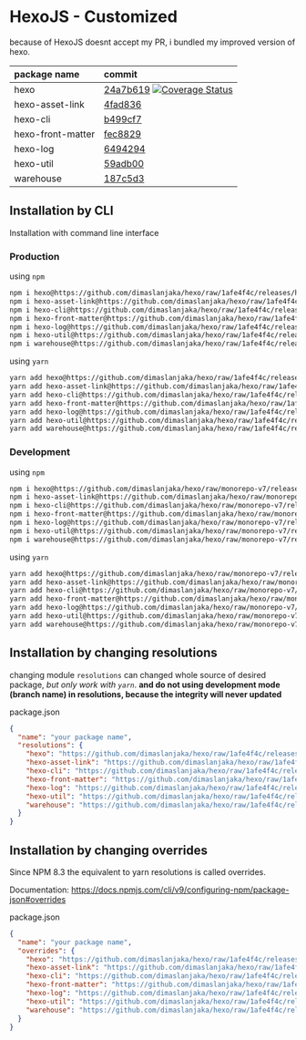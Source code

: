 # HexoJS - Customized
because of HexoJS doesnt accept my PR, i bundled my improved version of hexo.

| package name | commit |
| :--- | :--- | 
| hexo | [24a7b619](https://github.com/dimaslanjaka/hexo/commit/24a7b619)  [![Coverage Status](https://coveralls.io/repos/github/dimaslanjaka/hexo/badge.svg)](https://coveralls.io/github/dimaslanjaka/hexo) | 
| hexo-asset-link | [4fad836](https://github.com/dimaslanjaka/hexo-asset-link/commit/4fad836) | 
| hexo-cli | [b499cf7](https://github.com/dimaslanjaka/hexo-cli/commit/b499cf7) | 
| hexo-front-matter | [fec8829](https://github.com/dimaslanjaka/hexo-front-matter/commit/fec8829) | 
| hexo-log | [6494294](https://github.com/dimaslanjaka/hexo-log/commit/6494294) | 
| hexo-util | [59adb00](https://github.com/dimaslanjaka/hexo-util/commit/59adb00) | 
| warehouse | [187c5d3](https://github.com/dimaslanjaka/warehouse/commit/187c5d3) | 

## Installation by CLI
Installation with command line interface

### Production

using `npm`
```bash
npm i hexo@https://github.com/dimaslanjaka/hexo/raw/1afe4f4c/releases/hexo.tgz
npm i hexo-asset-link@https://github.com/dimaslanjaka/hexo/raw/1afe4f4c/releases/hexo-asset-link.tgz
npm i hexo-cli@https://github.com/dimaslanjaka/hexo/raw/1afe4f4c/releases/hexo-cli.tgz
npm i hexo-front-matter@https://github.com/dimaslanjaka/hexo/raw/1afe4f4c/releases/hexo-front-matter.tgz
npm i hexo-log@https://github.com/dimaslanjaka/hexo/raw/1afe4f4c/releases/hexo-log.tgz
npm i hexo-util@https://github.com/dimaslanjaka/hexo/raw/1afe4f4c/releases/hexo-util.tgz
npm i warehouse@https://github.com/dimaslanjaka/hexo/raw/1afe4f4c/releases/warehouse.tgz
```

using `yarn`
```bash
yarn add hexo@https://github.com/dimaslanjaka/hexo/raw/1afe4f4c/releases/hexo.tgz
yarn add hexo-asset-link@https://github.com/dimaslanjaka/hexo/raw/1afe4f4c/releases/hexo-asset-link.tgz
yarn add hexo-cli@https://github.com/dimaslanjaka/hexo/raw/1afe4f4c/releases/hexo-cli.tgz
yarn add hexo-front-matter@https://github.com/dimaslanjaka/hexo/raw/1afe4f4c/releases/hexo-front-matter.tgz
yarn add hexo-log@https://github.com/dimaslanjaka/hexo/raw/1afe4f4c/releases/hexo-log.tgz
yarn add hexo-util@https://github.com/dimaslanjaka/hexo/raw/1afe4f4c/releases/hexo-util.tgz
yarn add warehouse@https://github.com/dimaslanjaka/hexo/raw/1afe4f4c/releases/warehouse.tgz

```

### Development

using `npm`
```bash
npm i hexo@https://github.com/dimaslanjaka/hexo/raw/monorepo-v7/releases/hexo.tgz
npm i hexo-asset-link@https://github.com/dimaslanjaka/hexo/raw/monorepo-v7/releases/hexo-asset-link.tgz
npm i hexo-cli@https://github.com/dimaslanjaka/hexo/raw/monorepo-v7/releases/hexo-cli.tgz
npm i hexo-front-matter@https://github.com/dimaslanjaka/hexo/raw/monorepo-v7/releases/hexo-front-matter.tgz
npm i hexo-log@https://github.com/dimaslanjaka/hexo/raw/monorepo-v7/releases/hexo-log.tgz
npm i hexo-util@https://github.com/dimaslanjaka/hexo/raw/monorepo-v7/releases/hexo-util.tgz
npm i warehouse@https://github.com/dimaslanjaka/hexo/raw/monorepo-v7/releases/warehouse.tgz
```

using `yarn`
```bash
yarn add hexo@https://github.com/dimaslanjaka/hexo/raw/monorepo-v7/releases/hexo.tgz
yarn add hexo-asset-link@https://github.com/dimaslanjaka/hexo/raw/monorepo-v7/releases/hexo-asset-link.tgz
yarn add hexo-cli@https://github.com/dimaslanjaka/hexo/raw/monorepo-v7/releases/hexo-cli.tgz
yarn add hexo-front-matter@https://github.com/dimaslanjaka/hexo/raw/monorepo-v7/releases/hexo-front-matter.tgz
yarn add hexo-log@https://github.com/dimaslanjaka/hexo/raw/monorepo-v7/releases/hexo-log.tgz
yarn add hexo-util@https://github.com/dimaslanjaka/hexo/raw/monorepo-v7/releases/hexo-util.tgz
yarn add warehouse@https://github.com/dimaslanjaka/hexo/raw/monorepo-v7/releases/warehouse.tgz

```

## Installation by changing resolutions
changing module `resolutions` can changed whole source of desired package, _but only work with `yarn`_. **and do not using development mode (branch name) in resolutions, because the integrity will never updated**

package.json
```json
{
  "name": "your package name",
  "resolutions": {
    "hexo": "https://github.com/dimaslanjaka/hexo/raw/1afe4f4c/releases/hexo.tgz",
    "hexo-asset-link": "https://github.com/dimaslanjaka/hexo/raw/1afe4f4c/releases/hexo-asset-link.tgz",
    "hexo-cli": "https://github.com/dimaslanjaka/hexo/raw/1afe4f4c/releases/hexo-cli.tgz",
    "hexo-front-matter": "https://github.com/dimaslanjaka/hexo/raw/1afe4f4c/releases/hexo-front-matter.tgz",
    "hexo-log": "https://github.com/dimaslanjaka/hexo/raw/1afe4f4c/releases/hexo-log.tgz",
    "hexo-util": "https://github.com/dimaslanjaka/hexo/raw/1afe4f4c/releases/hexo-util.tgz",
    "warehouse": "https://github.com/dimaslanjaka/hexo/raw/1afe4f4c/releases/warehouse.tgz"
  }
}
```

## Installation by changing overrides

Since NPM 8.3 the equivalent to yarn resolutions is called overrides.

Documentation: https://docs.npmjs.com/cli/v9/configuring-npm/package-json#overrides

package.json
```json
{
  "name": "your package name",
  "overrides": {
    "hexo": "https://github.com/dimaslanjaka/hexo/raw/1afe4f4c/releases/hexo.tgz",
    "hexo-asset-link": "https://github.com/dimaslanjaka/hexo/raw/1afe4f4c/releases/hexo-asset-link.tgz",
    "hexo-cli": "https://github.com/dimaslanjaka/hexo/raw/1afe4f4c/releases/hexo-cli.tgz",
    "hexo-front-matter": "https://github.com/dimaslanjaka/hexo/raw/1afe4f4c/releases/hexo-front-matter.tgz",
    "hexo-log": "https://github.com/dimaslanjaka/hexo/raw/1afe4f4c/releases/hexo-log.tgz",
    "hexo-util": "https://github.com/dimaslanjaka/hexo/raw/1afe4f4c/releases/hexo-util.tgz",
    "warehouse": "https://github.com/dimaslanjaka/hexo/raw/1afe4f4c/releases/warehouse.tgz"
  }
}
```
